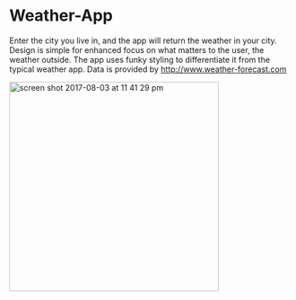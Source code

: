 # Weather-App
Enter the city you live in, and the app will return the weather in your city. Design is simple for enhanced focus on what matters to the user, the weather outside. The app uses funky styling to differentiate it from the typical weather app.  Data is provided by http://www.weather-forecast.com

<img width="373" alt="screen shot 2017-08-03 at 11 41 29 pm" src="https://user-images.githubusercontent.com/18176078/28953499-776fdd88-78a6-11e7-9412-0356d48d1291.png">
